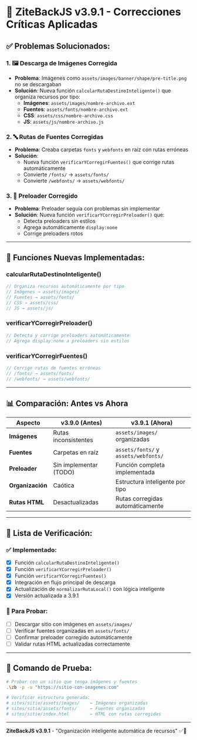 # 🚀 ZiteBackJS v3.9.1 - Correcciones Críticas Aplicadas

## **✅ Problemas Solucionados:**

### **1. 🖼️ Descarga de Imágenes Corregida**
- **Problema**: Imágenes como `assets/images/banner/shape/pre-title.png` no se descargaban
- **Solución**: Nueva función `calcularRutaDestinoInteligente()` que organiza recursos por tipo:
  - **Imágenes**: `assets/images/nombre-archivo.ext`
  - **Fuentes**: `assets/fonts/nombre-archivo.ext`
  - **CSS**: `assets/css/nombre-archivo.css`
  - **JS**: `assets/js/nombre-archivo.js`

### **2. 🔤 Rutas de Fuentes Corregidas**
- **Problema**: Creaba carpetas `fonts` y `webfonts` en raíz con rutas erróneas
- **Solución**: 
  - Nueva función `verificarYCorregirFuentes()` que corrige rutas automáticamente
  - Convierte `/fonts/` → `assets/fonts/`
  - Convierte `/webfonts/` → `assets/webfonts/`

### **3. 💫 Preloader Corregido**
- **Problema**: Preloader seguía con problemas sin implementar
- **Solución**: Nueva función `verificarYCorregirPreloader()` que:
  - Detecta preloaders sin estilos
  - Agrega automáticamente `display:none` 
  - Corrige preloaders rotos

---

## **🔧 Funciones Nuevas Implementadas:**

### **calcularRutaDestinoInteligente()**
```javascript
// Organiza recursos automáticamente por tipo
// Imágenes → assets/images/
// Fuentes → assets/fonts/
// CSS → assets/css/
// JS → assets/js/
```

### **verificarYCorregirPreloader()**
```javascript
// Detecta y corrige preloaders automáticamente
// Agrega display:none a preloaders sin estilos
```

### **verificarYCorregirFuentes()**
```javascript
// Corrige rutas de fuentes erróneas
// /fonts/ → assets/fonts/
// /webfonts/ → assets/webfonts/
```

---

## **📊 Comparación: Antes vs Ahora**

| Aspecto | v3.9.0 (Antes) | v3.9.1 (Ahora) |
|---------|----------------|-----------------|
| **Imágenes** | Rutas inconsistentes | `assets/images/` organizadas |
| **Fuentes** | Carpetas en raíz | `assets/fonts/` y `assets/webfonts/` |
| **Preloader** | Sin implementar (TODO) | Función completa implementada |
| **Organización** | Caótica | Estructura inteligente por tipo |
| **Rutas HTML** | Desactualizadas | Rutas corregidas automáticamente |

---

## **🎯 Lista de Verificación:**

### **✅ Implementado:**
- [x] Función `calcularRutaDestinoInteligente()`
- [x] Función `verificarYCorregirPreloader()`  
- [x] Función `verificarYCorregirFuentes()`
- [x] Integración en flujo principal de descarga
- [x] Actualización de `normalizarRutaLocal()` con lógica inteligente
- [x] Versión actualizada a 3.9.1

### **🧪 Para Probar:**
- [ ] Descargar sitio con imágenes en `assets/images/`
- [ ] Verificar fuentes organizadas en `assets/fonts/`
- [ ] Confirmar preloader corregido automáticamente
- [ ] Validar rutas HTML actualizadas correctamente

---

## **🚀 Comando de Prueba:**
```bash
# Probar con un sitio que tenga imágenes y fuentes
.\zb -p -u "https://sitio-con-imagenes.com"

# Verificar estructura generada:
# sites/sitio/assets/images/    ← Imágenes organizadas
# sites/sitio/assets/fonts/     ← Fuentes organizadas  
# sites/sitio/index.html        ← HTML con rutas corregidas
```

---

**ZiteBackJS v3.9.1** - "Organización inteligente automática de recursos" ✅🎯